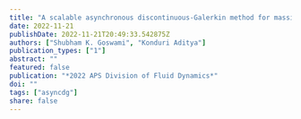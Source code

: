 ```yaml
---
title: "A scalable asynchronous discontinuous-Galerkin method for massively parallel PDE solvers"
date: 2022-11-21
publishDate: 2022-11-21T20:49:33.542875Z
authors: ["Shubham K. Goswami", "Konduri Aditya"]
publication_types: ["1"]
abstract: ""
featured: false
publication: "*2022 APS Division of Fluid Dynamics*"
doi: ""
tags: ["asyncdg"]
share: false
---
```


